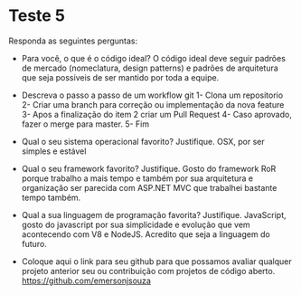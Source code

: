 # Teste 5

Responda as seguintes perguntas:

+ Para você, o que é o código ideal?
  O código ideal deve seguir padrões de mercado (nomeclatura, design patterns) e padrões de arquitetura que seja possiveis de ser mantido por toda a equipe.

+ Descreva o passo a passo de um workflow git
  1- Clona um repositorio
  2- Criar uma branch para correção ou implementação da nova feature
  3- Apos a finalização do item 2 criar um Pull Request
  4- Caso aprovado, fazer o merge para master.
  5- Fim

+ Qual o seu sistema operacional favorito? Justifique.
   OSX, por ser simples e estável

+ Qual o seu framework favorito? Justifique.
   Gosto do framework RoR porque trabalho a mais tempo e também por sua arquitetura e organização ser parecida com ASP.NET MVC que trabalhei bastante tempo também.

+ Qual a sua linguagem de programação favorita? Justifique.
  JavaScript, gosto do javascript por sua simplicidade e evolução que vem acontecendo com V8 e NodeJS. Acredito que seja a linguagem do futuro.

+ Coloque aqui o link para seu github para que possamos avaliar qualquer projeto anterior seu ou contribuição com projetos de código aberto.
  https://github.com/emersonjsouza
